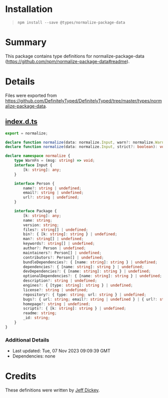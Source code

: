 # Installation
> `npm install --save @types/normalize-package-data`

# Summary
This package contains type definitions for normalize-package-data (https://github.com/npm/normalize-package-data#readme).

# Details
Files were exported from https://github.com/DefinitelyTyped/DefinitelyTyped/tree/master/types/normalize-package-data.
## [index.d.ts](https://github.com/DefinitelyTyped/DefinitelyTyped/tree/master/types/normalize-package-data/index.d.ts)
````ts
export = normalize;

declare function normalize(data: normalize.Input, warn?: normalize.WarnFn, strict?: boolean): void;
declare function normalize(data: normalize.Input, strict?: boolean): void;

declare namespace normalize {
    type WarnFn = (msg: string) => void;
    interface Input {
        [k: string]: any;
    }

    interface Person {
        name?: string | undefined;
        email?: string | undefined;
        url?: string | undefined;
    }

    interface Package {
        [k: string]: any;
        name: string;
        version: string;
        files?: string[] | undefined;
        bin?: { [k: string]: string } | undefined;
        man?: string[] | undefined;
        keywords?: string[] | undefined;
        author?: Person | undefined;
        maintainers?: Person[] | undefined;
        contributors?: Person[] | undefined;
        bundleDependencies?: { [name: string]: string } | undefined;
        dependencies?: { [name: string]: string } | undefined;
        devDependencies?: { [name: string]: string } | undefined;
        optionalDependencies?: { [name: string]: string } | undefined;
        description?: string | undefined;
        engines?: { [type: string]: string } | undefined;
        license?: string | undefined;
        repository?: { type: string; url: string } | undefined;
        bugs?: { url: string; email?: string | undefined } | { url?: string | undefined; email: string } | undefined;
        homepage?: string | undefined;
        scripts?: { [k: string]: string } | undefined;
        readme: string;
        _id: string;
    }
}

````

### Additional Details
 * Last updated: Tue, 07 Nov 2023 09:09:39 GMT
 * Dependencies: none

# Credits
These definitions were written by [Jeff Dickey](https://github.com/jdxcode).
